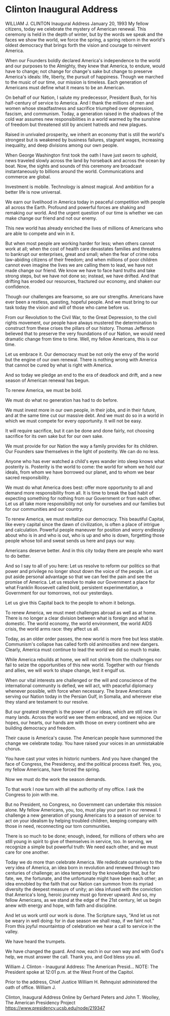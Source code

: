 # Clinton Inaugural Address

WILLIAM J. CLINTON Inaugural Address January 20, 1993 My fellow citizens, today we celebrate the mystery of American renewal. This ceremony is held in the depth of winter, but by the words we speak and the faces we show the world, we force the spring, a spring reborn in the world's oldest democracy that brings forth the vision and courage to reinvent America.

When our Founders boldly declared America's independence to the world and our purposes to the Almighty, they knew that America, to endure, would have to change; not change for change's sake but change to preserve America's ideals: life, liberty, the pursuit of happiness. Though we marched to the music of our time, our mission is timeless. Each generation of Americans must define what it means to be an American.

On behalf of our Nation, I salute my predecessor, President Bush, for his half-century of service to America. And I thank the millions of men and women whose steadfastness and sacrifice triumphed over depression, fascism, and communism. Today, a generation raised in the shadows of the cold war assumes new responsibilities in a world warmed by the sunshine of freedom but threatened still by ancient hatreds and new plagues.

Raised in unrivaled prosperity, we inherit an economy that is still the world's strongest but is weakened by business failures, stagnant wages, increasing inequality, and deep divisions among our own people.

When George Washington first took the oath I have just sworn to uphold, news traveled slowly across the land by horseback and across the ocean by boat. Now, the sights and sounds of this ceremony are broadcast instantaneously to billions around the world. Communications and commerce are global.

Investment is mobile. Technology is almost magical. And ambition for a better life is now universal.

We earn our livelihood in America today in peaceful competition with people all across the Earth. Profound and powerful forces are shaking and remaking our world. And the urgent question of our time is whether we can make change our friend and not our enemy.

This new world has already enriched the lives of millions of Americans who are able to compete and win in it.

But when most people are working harder for less; when others cannot work at all; when the cost of health care devastates families and threatens to bankrupt our enterprises, great and small; when the fear of crime robs law-abiding citizens of their freedom; and when millions of poor children cannot even imagine the lives we are calling them to lead, we have not made change our friend. We know we have to face hard truths and take strong steps, but we have not done so; instead, we have drifted. And that drifting has eroded our resources, fractured our economy, and shaken our confidence.

Though our challenges are fearsome, so are our strengths. Americans have ever been a restless, questing, hopeful people. And we must bring to our task today the vision and will of those who came before us.

From our Revolution to the Civil War, to the Great Depression, to the civil rights movement, our people have always mustered the determination to construct from these crises the pillars of our history. Thomas Jefferson believed that to preserve the very foundations of our Nation, we would need dramatic change from time to time. Well, my fellow Americans, this is our time.

Let us embrace it. Our democracy must be not only the envy of the world but the engine of our own renewal. There is nothing wrong with America that cannot be cured by what is right with America.

And so today we pledge an end to the era of deadlock and drift, and a new season of American renewal has begun.

To renew America, we must be bold.

We must do what no generation has had to do before.

We must invest more in our own people, in their jobs, and in their future, and at the same time cut our massive debt. And we must do so in a world in which we must compete for every opportunity. It will not be easy.

It will require sacrifice, but it can be done and done fairly, not choosing sacrifice for its own sake but for our own sake.

We must provide for our Nation the way a family provides for its children. Our Founders saw themselves in the light of posterity. We can do no less.

Anyone who has ever watched a child's eyes wander into sleep knows what posterity is. Posterity is the world to come: the world for whom we hold our ideals, from whom we have borrowed our planet, and to whom we bear sacred responsibility.

We must do what America does best: offer more opportunity to all and demand more responsibility from all. It is time to break the bad habit of expecting something for nothing from our Government or from each other. Let us all take more responsibility not only for ourselves and our families but for our communities and our country.

To renew America, we must revitalize our democracy. This beautiful Capital, like every capital since the dawn of civilization, is often a place of intrigue and calculation. Powerful people maneuver for position and worry endlessly about who is in and who is out, who is up and who is down, forgetting those people whose toil and sweat sends us here and pays our way.

Americans deserve better. And in this city today there are people who want to do better.

And so I say to all of you here: Let us resolve to reform our politics so that power and privilege no longer shout down the voice of the people. Let us put aside personal advantage so that we can feel the pain and see the promise of America. Let us resolve to make our Government a place for what Franklin Roosevelt called bold, persistent experimentation, a Government for our tomorrows, not our yesterdays.

Let us give this Capital back to the people to whom it belongs.

To renew America, we must meet challenges abroad as well as at home. There is no longer a clear division between what is foreign and what is domestic. The world economy, the world environment, the world AIDS crisis, the world arms race: they affect us all.

Today, as an older order passes, the new world is more free but less stable. Communism's collapse has called forth old animosities and new dangers. Clearly, America must continue to lead the world we did so much to make.

While America rebuilds at home, we will not shrink from the challenges nor fail to seize the opportunities of this new world. Together with our friends and allies, we will work to shape change, lest it engulf us.

When our vital interests are challenged or the will and conscience of the international community is defied, we will act, with peaceful diplomacy whenever possible, with force when necessary. The brave Americans serving our Nation today in the Persian Gulf, in Somalia, and wherever else they stand are testament to our resolve.

But our greatest strength is the power of our ideas, which are still new in many lands. Across the world we see them embraced, and we rejoice. Our hopes, our hearts, our hands are with those on every continent who are building democracy and freedom.

Their cause is America's cause. The American people have summoned the change we celebrate today. You have raised your voices in an unmistakable chorus.

You have cast your votes in historic numbers. And you have changed the face of Congress, the Presidency, and the political process itself. Yes, you, my fellow Americans, have forced the spring.

Now we must do the work the season demands.

To that work I now turn with all the authority of my office. I ask the Congress to join with me.

But no President, no Congress, no Government can undertake this mission alone. My fellow Americans, you, too, must play your part in our renewal. I challenge a new generation of young Americans to a season of service: to act on your idealism by helping troubled children, keeping company with those in need, reconnecting our torn communities.

There is so much to be done; enough, indeed, for millions of others who are still young in spirit to give of themselves in service, too. In serving, we recognize a simple but powerful truth: We need each other, and we must care for one another.

Today we do more than celebrate America. We rededicate ourselves to the very idea of America, an idea born in revolution and renewed through two centuries of challenge; an idea tempered by the knowledge that, but for fate, we, the fortunate, and the unfortunate might have been each other; an idea ennobled by the faith that our Nation can summon from its myriad diversity the deepest measure of unity; an idea infused with the conviction that America's long, heroic journey must go forever upward. And so, my fellow Americans, as we stand at the edge of the 21st century, let us begin anew with energy and hope, with faith and discipline.

And let us work until our work is done. The Scripture says, "And let us not be weary in well doing: for in due season we shall reap, if we faint not." From this joyful mountaintop of celebration we hear a call to service in the valley.

We have heard the trumpets.

We have changed the guard. And now, each in our own way and with God's help, we must answer the call. Thank you, and God bless you all.

William J. Clinton - Inaugural Address: The American Presid… NOTE: The President spoke at 12:01 p.m. at the West Front of the Capitol.

Prior to the address, Chief Justice William H. Rehnquist administered the oath of office. William J.

Clinton, Inaugural Address Online by Gerhard Peters and John T. Woolley, The American Presidency Project https://www.presidency.ucsb.edu/node/219347
